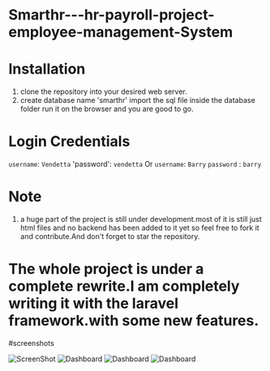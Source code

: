 # Smarthr---hr-payroll-project-employee-management-System

# Installation
 1. clone the repository into your desired web server.
 2. create database name 'smarthr'
 import the sql file inside the database folder
 run it on the browser and you are good to go.

 # Login Credentials
 `username`: `Vendetta`
 'password': `vendetta`
 Or
 `username`: `Barry`
`password` : `barry`

# Note
 1. a huge part of the project is still under development.most of it is still just html files and no backend has been added to it yet so feel free to fork it and contribute.And don't forget to star the repository.

# The whole project is under a complete rewrite.I am completely writing it with the laravel framework.with some new features.

 
#screenshots

![ScreenShot](screenshots/login.png?raw=true "Login page")
![Dashboard](screenshots/dashboard.png?raw=true "Dashbaord page")
![Dashboard](screenshots/clients.png?raw=true "Clients page")
![Dashboard](screenshots/employees.png?raw=true "employees page")
